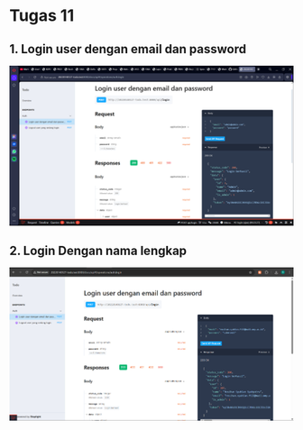 # Tugas 11

## 1. Login user dengan email dan password
![Alt text](screenshot/tugas11/Screenshot%20(37).png)

## 2. Login Dengan nama lengkap
![Alt text](screenshot/tugas11/Screenshot%202025-06-04%20182605.png)